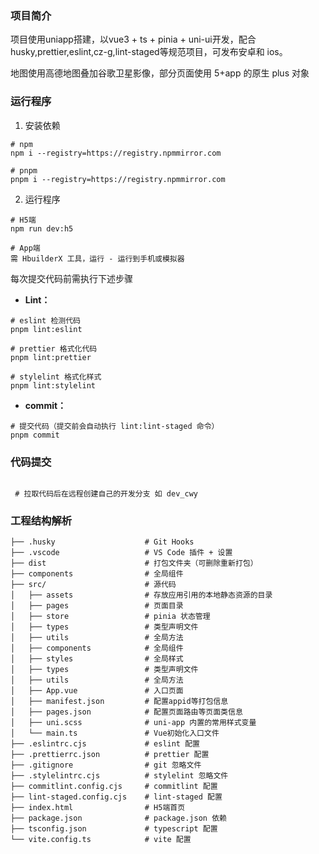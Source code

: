 ### 项目简介

项目使用uniapp搭建，以vue3 + ts + pinia + uni-ui开发，配合husky,prettier,eslint,cz-g,lint-staged等规范项目，可发布安卓和 ios。

地图使用高德地图叠加谷歌卫星影像，部分页面使用 5+app 的原生 plus 对象

### 运行程序

1. 安装依赖

```shell
# npm
npm i --registry=https://registry.npmmirror.com

# pnpm
pnpm i --registry=https://registry.npmmirror.com
```

2. 运行程序

```shell
# H5端
npm run dev:h5

# App端
需 HbuilderX 工具，运行 - 运行到手机或模拟器
```

每次提交代码前需执行下述步骤

- **Lint：**

```text
# eslint 检测代码
pnpm lint:eslint

# prettier 格式化代码
pnpm lint:prettier

# stylelint 格式化样式
pnpm lint:stylelint
```

- **commit：**

```text
# 提交代码（提交前会自动执行 lint:lint-staged 命令）
pnpm commit
```

### 代码提交

```text

 # 拉取代码后在远程创建自己的开发分支 如 dev_cwy

```

### 工程结构解析

```
├── .husky                    # Git Hooks
├── .vscode                   # VS Code 插件 + 设置
├── dist                      # 打包文件夹（可删除重新打包）
├── components                # 全局组件
├── src/                      # 源代码
│   ├── assets                # 存放应用引用的本地静态资源的目录
│   ├── pages                 # 页面目录
│   ├── store                 # pinia 状态管理
│   ├── types                 # 类型声明文件
│   ├── utils                 # 全局方法
│   ├── components            # 全局组件
│   ├── styles                # 全局样式
│   ├── types                 # 类型声明文件
│   ├── utils                 # 全局方法
│   ├── App.vue               # 入口页面
│   ├── manifest.json         # 配置appid等打包信息
│   ├── pages.json            # 配置页面路由等页面类信息
│   ├── uni.scss              # uni-app 内置的常用样式变量
│   └── main.ts               # Vue初始化入口文件
├── .eslintrc.cjs             # eslint 配置
├── .prettierrc.json          # prettier 配置
├── .gitignore                # git 忽略文件
├── .stylelintrc.cjs          # stylelint 忽略文件
├── commitlint.config.cjs     # commitlint 配置
├── lint-staged.config.cjs    # lint-staged 配置
├── index.html                # H5端首页
├── package.json              # package.json 依赖
├── tsconfig.json             # typescript 配置
└── vite.config.ts            # vite 配置
```
